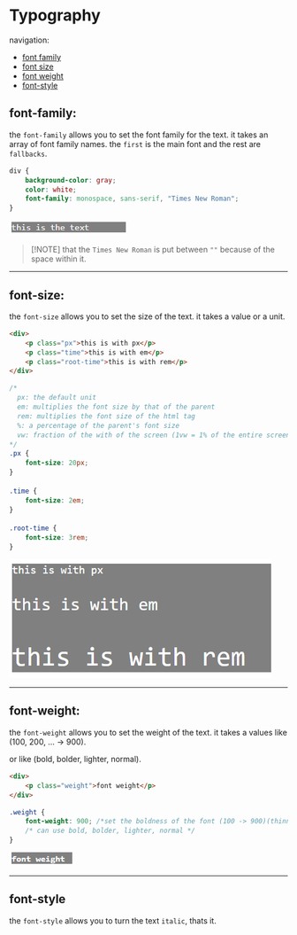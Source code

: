 <!-- @format -->

# Typography

navigation:

- [font family](#font-family)
- [font size](#font-size)
- [font weight](#font-weight)
- [font-style](#font-style)

## font-family:

the `font-family` allows you to set the font family for the text. it takes an array of font family names. the `first` is the main font and the rest are `fallbacks`.

```css
div {
	background-color: gray;
	color: white;
	font-family: monospace, sans-serif, "Times New Roman";
}
```

![FontFamily](Images/FontFamily.png)

> [!NOTE] that the `Times New Roman` is put between `""` because of the space within it.

---

## font-size:

the `font-size` allows you to set the size of the text. it takes a value or a unit.

```html
<div>
	<p class="px">this is with px</p>
	<p class="time">this is with em</p>
	<p class="root-time">this is with rem</p>
</div>
```

```css
/*
  px: the default unit
  em: multiplies the font size by that of the parent
  rem: multiplies the font size of the html tag
  %: a percentage of the parent's font size
  vw: fraction of the with of the screen (1vw = 1% of the entire screen)
*/
.px {
	font-size: 20px;
}

.time {
	font-size: 2em;
}

.root-time {
	font-size: 3rem;
}
```

![FontSize](Images/FontSize.png)

---

## font-weight:

the `font-weight` allows you to set the weight of the text. it takes a values like (100, 200, ... -> 900).

or like (bold, bolder, lighter, normal).

```html
<div>
	<p class="weight">font weight</p>
</div>
```

```css
.weight {
	font-weight: 900; /*set the boldness of the font (100 -> 900)(thinnest -> thickest)*/
	/* can use bold, bolder, lighter, normal */
}
```

![FontWeight](Images/FontWeight.png)

---

## font-style

the `font-style` allows you to turn the text `italic`, thats it.
